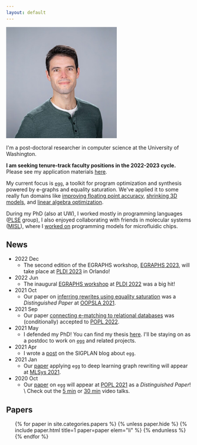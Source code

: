 ```yaml
---
layout: default
---
```


<section markdown="1" id="intro">

<img id="max-photo" style="max-height: 300px" class="right" src="/assets/max.jpg">

I'm a post-doctoral researcher in computer science at the University of Washington.

<b> I am seeking tenure-track faculty positions in the 2022-2023 cycle. </b>
Please see my application materials <a href="https://www.mwillsey.com/faculty-application/">here</a>.

My current focus is [`egg`],
a toolkit for program optimization and synthesis
powered by e-graphs and equality saturation.
We've applied it to some really fun domains like
  [improving floating point accuracy](https://herbie.uwplse.org),
  [shrinking 3D models](/papers/pldi-szalinski),
  and
  [linear algebra optimization](/papers/tensat).

During my PhD (also at UW),
I worked mostly in programming languages ([PLSE] group),
I also enjoyed collaborating with friends in
molecular systems ([MISL]),
where I [worked on][Puddle] programming models for microfluidic chips.

[allen]: https://www.cs.washington.edu
[plse]:  http://uwplse.org
[misl]:  http://misl.cs.washington.edu
[puddle]: http://misl.cs.washington.edu/projects/fluidics.html
[`egg`]: https://egraphs-good.github.io
[sampl]: https://sampl.cs.washington.edu/


</section>

<section markdown="1" id="news">

## News

- 2022 Dec
  - The second edition of the EGRAPHS workshop, [EGRAPHS 2023](https://pldi23.sigplan.org/home/egraphs-2023),
    will take place at [PLDI 2023](https://pldi23.sigplan.org/) in Orlando!
- 2022 Jun
  - The inaugural [EGRAPHS workshop](//egraphs-good.github.io/workshop/2022.html)
    at [PLDI 2022](https://pldi22.sigplan.org/home/egraphs-2022) was a big hit!
- 2021 Oct
  - Our paper on [inferring rewrites using equality saturation](/papers/ruler)
    was a _Distinguished Paper_ at 
    [OOPSLA 2021](https://2021.splashcon.org/details/splash-2021-oopsla/23/Rewrite-Rule-Inference-Using-Equality-Saturation).
- 2021 Sep
  - Our paper [connecting e-matching to relational databases](/papers/relational-ematching)
    was (conditionally) accepted to [POPL 2022](https://popl22.sigplan.org/).
- 2021 May
  - I defended my PhD! You can find my thesis [here](//mwillsey.com/thesis/thesis.pdf).
    I'll be staying on as a postdoc to work on [`egg`] and related projects.
- 2021 Apr
  - I wrote a [post](https://blog.sigplan.org/2021/04/06/equality-saturation-with-egg/)
    on the SIGPLAN blog about `egg`.
- 2021 Jan
  - Our [paper](/papers/tensat) applying `egg` to deep learning graph rewriting
    will appear at [MLSys 2021](https://mlsys.org/Conferences/2021).
- 2020 Oct
  - Our [paper](/papers/egg) on `egg` will appear at [POPL 2021](https://popl21.sigplan.org/)
    as a _Distinguished Paper_!
	\\
    Check out the
	[5 min](https://youtu.be/ap29SzDAzP0) or
    [30 min](https://youtu.be/LKELTEOFY-s) video talks.

</section>

<section id="papers">

<h2>Papers</h2>

<ul class="papers">
{% for paper in site.categories.papers %}
  {% unless paper.hide %}
    {% include paper.html title=1 paper=paper elem="li" %}
  {% endunless %}
{% endfor %}
</ul>

</section>
